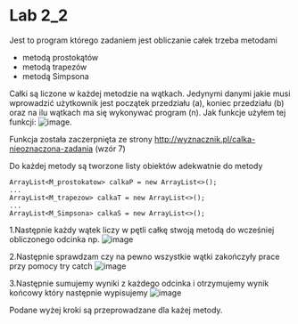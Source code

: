 # Lab 2_2

Jest to program którego zadaniem jest obliczanie całek trzeba metodami
- metodą prostokątów
- metodą trapezów
- metodą Simpsona

Całki są liczone w każdej metodzie na wątkach. Jedynymi danymi jakie musi wprowadzić
użytkownik jest początek przedziału (a), koniec przedziału (b) oraz na ilu wątkach 
ma się wykonywać program (n). Jak funkcje użyłem tej funkcji: 
![image](https://user-images.githubusercontent.com/80325475/140799284-e754d94d-5db2-4796-a604-805fa2c5f951.png). 

Funkcja została zaczerpnięta ze strony http://wyznacznik.pl/calka-nieoznaczona-zadania (wzór 7)

Do każdej metody są tworzone listy obiektów adekwatnie do metody
```
ArrayList<M_prostokatow> calkaP = new ArrayList<>();
...
ArrayList<M_trapezow> calkaT = new ArrayList<>();
...
ArrayList<M_Simpsona> calkaS = new ArrayList<>();

```

1.Następnie każdy wątek liczy w pętli całkę stwoją metodą do wcześniej obliczonego odcinka np.
![image](https://user-images.githubusercontent.com/80325475/140801644-a5a43d76-a3c8-4ece-923b-57ef162a9589.png)

2.Następnie sprawdzam czy na pewno wszystkie wątki zakończyły prace przy pomocy try catch
![image](https://user-images.githubusercontent.com/80325475/140801717-5f13f9a2-ee07-4aa0-ba6b-2d7579e1170d.png)

3.Następnie sumujemy wyniki z każdego odcinka i otrzymujemy wynik końcowy który następnie wypisujemy
![image](https://user-images.githubusercontent.com/80325475/140801870-c7f63d67-cea2-490c-9080-4896d0b93574.png)

Podane wyżej kroki są przeprowadzane dla każej metody.
